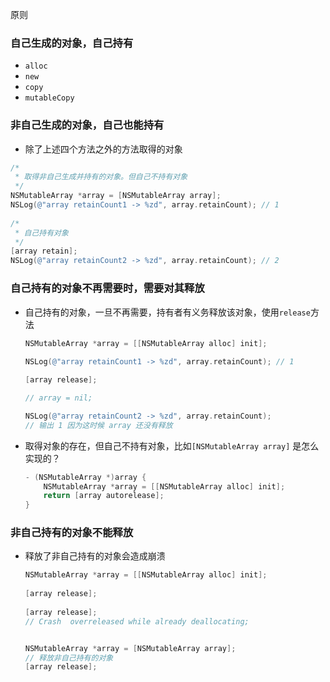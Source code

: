 原则

### 自己生成的对象，自己持有

- `alloc`
- `new`
- `copy`
- `mutableCopy`

### 非自己生成的对象，自己也能持有

-  除了上述四个方法之外的方法取得的对象

  ```objective-c
  /*
   * 取得非自己生成并持有的对象。但自己不持有对象
   */
  NSMutableArray *array = [NSMutableArray array];
  NSLog(@"array retainCount1 -> %zd", array.retainCount); // 1
       
  /*
   * 自己持有对象
   */
  [array retain];
  NSLog(@"array retainCount2 -> %zd", array.retainCount); // 2
  ```

  

### 自己持有的对象不再需要时，需要对其释放

- 自己持有的对象，一旦不再需要，持有者有义务释放该对象，使用`release`方法

  ```objective-c
  NSMutableArray *array = [[NSMutableArray alloc] init];
              
  NSLog(@"array retainCount1 -> %zd", array.retainCount); // 1
  
  [array release];
  
  // array = nil;
  
  NSLog(@"array retainCount2 -> %zd", array.retainCount); 
  // 输出 1 因为这时候 array 还没有释放
  ```

- 取得对象的存在，但自己不持有对象，比如`[NSMutableArray array]` 是怎么实现的？

  ```objective-c
  - (NSMutableArray *)array {
      NSMutableArray *array = [[NSMutableArray alloc] init];
      return [array autorelease];
  }
  ```

  

### 非自己持有的对象不能释放

- 释放了非自己持有的对象会造成崩溃

  ```objective-c
  NSMutableArray *array = [[NSMutableArray alloc] init];
          
  [array release];
          
  [array release]; 
  // Crash  overreleased while already deallocating;
  
  
  NSMutableArray *array = [NSMutableArray array];
  // 释放非自己持有的对象
  [array release]; 
  
  ```

  